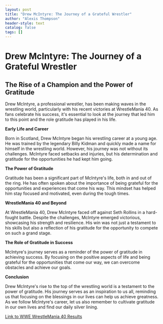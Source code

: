 ```yaml
---
layout: post
title: "Drew McIntyre: The Journey of a Grateful Wrestler"
author: "Alexis Thompson"
header-style: text
catalog: false
tags: []
---
```


# Drew McIntyre: The Journey of a Grateful Wrestler

## The Rise of a Champion and the Power of Gratitude

Drew McIntyre, a professional wrestler, has been making waves in the wrestling world, particularly with his recent victories at WrestleMania 40. As fans celebrate his success, it's essential to look at the journey that led him to this point and the role gratitude has played in his life.

**Early Life and Career**

Born in Scotland, Drew McIntyre began his wrestling career at a young age. He was trained by the legendary Billy Kidman and quickly made a name for himself in the wrestling world. However, his journey was not without its challenges. McIntyre faced setbacks and injuries, but his determination and gratitude for the opportunities he had kept him going.

**The Power of Gratitude**

Gratitude has been a significant part of McIntyre's life, both in and out of the ring. He has often spoken about the importance of being grateful for the opportunities and experiences that come his way. This mindset has helped him stay focused and motivated, even during the tough times.

**WrestleMania 40 and Beyond**

At WrestleMania 40, Drew McIntyre faced off against Seth Rollins in a hard-fought battle. Despite the challenges, McIntyre emerged victorious, showcasing his strength and resilience. His win was not just a testament to his skills but also a reflection of his gratitude for the opportunity to compete on such a grand stage.

**The Role of Gratitude in Success**

McIntyre's journey serves as a reminder of the power of gratitude in achieving success. By focusing on the positive aspects of life and being grateful for the opportunities that come our way, we can overcome obstacles and achieve our goals.

**Conclusion**

Drew McIntyre's rise to the top of the wrestling world is a testament to the power of gratitude. His journey serves as an inspiration to us all, reminding us that focusing on the blessings in our lives can help us achieve greatness. As we follow McIntyre's career, let us also remember to cultivate gratitude in our own lives and find our daily silver lining.

[Link to WWE WrestleMania 40 Results](https://www.wwe.com/articles/wwe-wrestlemania-40-results-as-mcintyre-trolls-his-way-to-a-win)